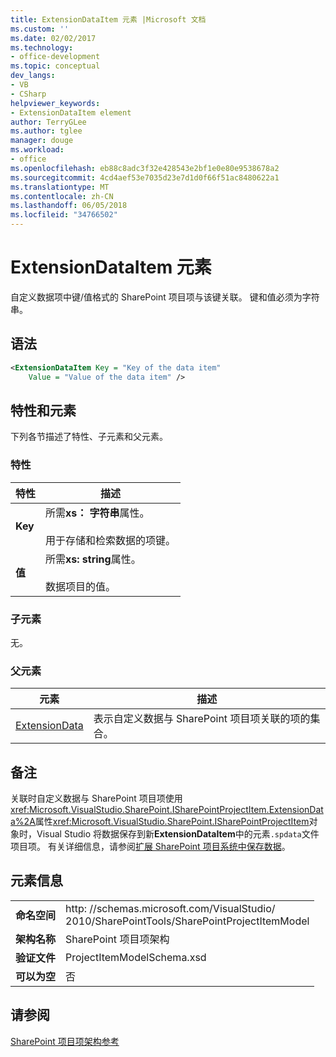 ```yaml
---
title: ExtensionDataItem 元素 |Microsoft 文档
ms.custom: ''
ms.date: 02/02/2017
ms.technology:
- office-development
ms.topic: conceptual
dev_langs:
- VB
- CSharp
helpviewer_keywords:
- ExtensionDataItem element
author: TerryGLee
ms.author: tglee
manager: douge
ms.workload:
- office
ms.openlocfilehash: eb88c8adc3f32e428543e2bf1e0e80e9538678a2
ms.sourcegitcommit: 4cd4aef53e7035d23e7d1d0f66f51ac8480622a1
ms.translationtype: MT
ms.contentlocale: zh-CN
ms.lasthandoff: 06/05/2018
ms.locfileid: "34766502"
---
```

# <a name="extensiondataitem-element"></a>ExtensionDataItem 元素
  自定义数据项中键/值格式的 SharePoint 项目项与该键关联。 键和值必须为字符串。  
  
## <a name="syntax"></a>语法  
  
```xml  
<ExtensionDataItem Key = "Key of the data item"  
    Value = "Value of the data item" />  
```  
  
## <a name="attributes-and-elements"></a>特性和元素
 下列各节描述了特性、子元素和父元素。  
  
### <a name="attributes"></a>特性  
  
|特性|描述|  
|---------------|-----------------|  
|**Key**|所需**xs： 字符串**属性。<br /><br /> 用于存储和检索数据的项键。|  
|**值**|所需**xs: string**属性。<br /><br /> 数据项目的值。|  
  
### <a name="child-elements"></a>子元素
 无。  
  
### <a name="parent-elements"></a>父元素
  
|元素|描述|  
|-------------|-----------------|  
|[ExtensionData](../sharepoint/extensiondata-element.md)|表示自定义数据与 SharePoint 项目项关联的项的集合。|  
  
## <a name="remarks"></a>备注  
 关联时自定义数据与 SharePoint 项目项使用<xref:Microsoft.VisualStudio.SharePoint.ISharePointProjectItem.ExtensionData%2A>属性<xref:Microsoft.VisualStudio.SharePoint.ISharePointProjectItem>对象时，Visual Studio 将数据保存到新**ExtensionDataItem**中的元素`.spdata`文件项目项。 有关详细信息，请参阅[扩展 SharePoint 项目系统中保存数据](../sharepoint/saving-data-in-extensions-of-the-sharepoint-project-system.md)。  
  
## <a name="element-information"></a>元素信息
  
|||  
|-|-|  
|**命名空间**|http<nolink>: //schemas.microsoft.com/VisualStudio/<br>2010/SharePointTools/SharePointProjectItemModel| 
|**架构名称**|SharePoint 项目项架构|  
|**验证文件**|ProjectItemModelSchema.xsd|  
|**可以为空**|否|  
  
## <a name="see-also"></a>请参阅
 [SharePoint 项目项架构参考](../sharepoint/sharepoint-project-item-schema-reference.md)  
  
  
